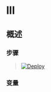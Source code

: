 ﻿# lll

## 概述

### 步骤


> [![Deploy](https://www.herokucdn.com/deploy/button.png)](https://dashboard.heroku.com/new?template=https://github.com/jetrye/lll)


### 变量

